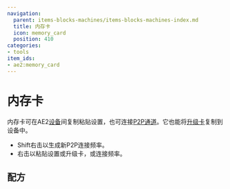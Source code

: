 ```yaml
---
navigation:
  parent: items-blocks-machines/items-blocks-machines-index.md
  title: 内存卡
  icon: memory_card
  position: 410
categories:
- tools
item_ids:
- ae2:memory_card
---
```


# 内存卡

<ItemImage id="memory_card" scale="4" />

内存卡可在AE2[设备](../ae2-mechanics/devices.md)间复制粘贴设置，也可连接[P2P通道](p2p_tunnels.md)。它也能将[升级卡](upgrade_cards.md)复制到设备中。

- Shift右击以生成新P2P连接频率。
- 右击以粘贴设置或升级卡，或连接频率。

## 配方

<RecipeFor id="memory_card" />
